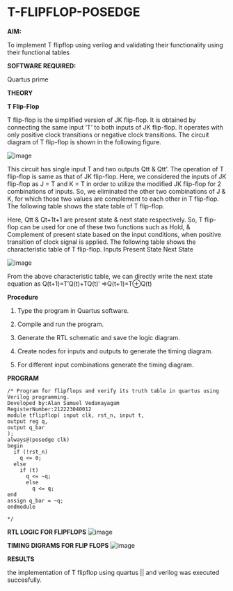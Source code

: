 # T-FLIPFLOP-POSEDGE

**AIM:**

To implement  T flipflop using verilog and validating their functionality using their functional tables

**SOFTWARE REQUIRED:**

Quartus prime

**THEORY**

**T Flip-Flop**

T flip-flop is the simplified version of JK flip-flop. It is obtained by connecting the same input ‘T’ to both inputs of JK flip-flop. It operates with only positive clock transitions or negative clock transitions. The circuit diagram of T flip-flop is shown in the following figure.

![image](https://github.com/naavaneetha/T-FLIPFLOP-POSEDGE/assets/154305477/458a68fe-2d08-4a9d-ac4f-7ae0480ce0bd)

 
This circuit has single input T and two outputs Qtt & Qtt’. The operation of T flip-flop is same as that of JK flip-flop. Here, we considered the inputs of JK flip-flop as J = T and K = T in order to utilize the modified JK flip-flop for 2 combinations of inputs. So, we eliminated the other two combinations of J & K, for which those two values are complement to each other in T flip-flop. The following table shows the state table of T flip-flop.

Here, Qtt & Qt+1t+1 are present state & next state respectively. So, T flip-flop can be used for one of these two functions such as Hold, & Complement of present state based on the input conditions, when positive transition of clock signal is applied. The following table shows the characteristic table of T flip-flop. Inputs Present State Next State

![image](https://github.com/naavaneetha/T-FLIPFLOP-POSEDGE/assets/154305477/cdd7fb32-539f-4b66-bb8d-f305a153c886)

 
From the above characteristic table, we can directly write the next state equation as Q(t+1)=T′Q(t)+TQ(t)′ ⇒Q(t+1)=T⊕Q(t)


**Procedure**

1. Type the program in Quartus software.

2. Compile and run the program.

3. Generate the RTL schematic and save the logic diagram.

4. Create nodes for inputs and outputs to generate the timing diagram.

5. For different input combinations generate the timing diagram.

**PROGRAM**
```
/* Program for flipflops and verify its truth table in quartus using Verilog programming.
Developed by:Alan Samuel Vedanayagam
RegisterNumber:212223040012
module tflipflop( input clk, rst_n, input t,
output reg q,
output q_bar
);
always@(posedge clk) 
begin 
  if (!rst_n)
    q <= 0;
  else
    if (t)
      q <= ~q;
      else
        q <= q;
end
assign q_bar = ~q;
endmodule

*/
```
**RTL LOGIC FOR FLIPFLOPS**
![image](https://github.com/user-attachments/assets/42b11e10-11f0-46fe-8148-98d577150255)

**TIMING DIGRAMS FOR FLIP FLOPS**
![image](https://github.com/user-attachments/assets/f1a7e9fc-0136-4a1c-bc7c-93600fe65380)

**RESULTS**

the implementation of T flipflop using quartus || and verilog was executed succesfully.
